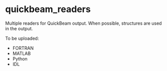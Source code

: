 # quickbeam_readers
Multiple readers for QuickBeam output. When possible, structures are used in the output.

To be uploaded:
* FORTRAN
* MATLAB
* Python
* IDL

